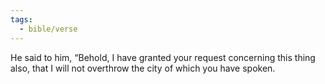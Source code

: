 ```yaml
---
tags:
  - bible/verse
---
```

He said to him, “Behold, I have granted your request concerning this thing also, that I will not overthrow the city of which you have spoken.